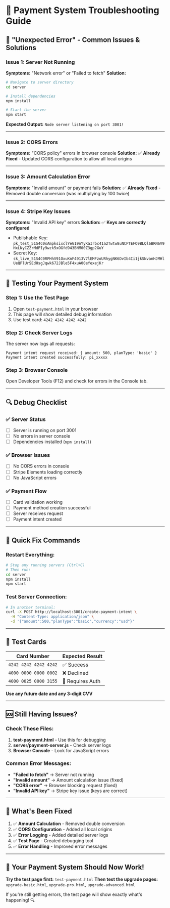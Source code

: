 # 🔧 Payment System Troubleshooting Guide

## 🚨 **"Unexpected Error" - Common Issues & Solutions**

### **Issue 1: Server Not Running**
**Symptoms:** "Network error" or "Failed to fetch"
**Solution:**
```bash
# Navigate to server directory
cd server

# Install dependencies
npm install

# Start the server
npm start
```
**Expected Output:** `Node server listening on port 3001!`

---

### **Issue 2: CORS Errors**
**Symptoms:** "CORS policy" errors in browser console
**Solution:** ✅ **Already Fixed** - Updated CORS configuration to allow all local origins

---

### **Issue 3: Amount Calculation Error**
**Symptoms:** "Invalid amount" or payment fails
**Solution:** ✅ **Already Fixed** - Removed double conversion (was multiplying by 100 twice)

---

### **Issue 4: Stripe Key Issues**
**Symptoms:** "Invalid API key" errors
**Solution:** ✅ **Keys are correctly configured**
- Publishable Key: `pk_test_51S4C0sAmpksixclYeG19nYyKaIrbc41a2Twtw8uNCPTEFO9BLQl6BRN6V9HxLNyCZZrMdPIy9wzk5xOGfd943BNM00Z3gp2GuY`
- Secret Key: `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`

---

## 🧪 **Testing Your Payment System**

### **Step 1: Use the Test Page**
1. Open `test-payment.html` in your browser
2. This page will show detailed debug information
3. Use test card: `4242 4242 4242 4242`

### **Step 2: Check Server Logs**
The server now logs all requests:
```
Payment intent request received: { amount: 500, planType: 'basic' }
Payment intent created successfully: pi_xxxxx
```

### **Step 3: Browser Console**
Open Developer Tools (F12) and check for errors in the Console tab.

---

## 🔍 **Debug Checklist**

### **✅ Server Status**
- [ ] Server is running on port 3001
- [ ] No errors in server console
- [ ] Dependencies installed (`npm install`)

### **✅ Browser Issues**
- [ ] No CORS errors in console
- [ ] Stripe Elements loading correctly
- [ ] No JavaScript errors

### **✅ Payment Flow**
- [ ] Card validation working
- [ ] Payment method creation successful
- [ ] Server receives request
- [ ] Payment intent created

---

## 🚀 **Quick Fix Commands**

### **Restart Everything:**
```bash
# Stop any running servers (Ctrl+C)
# Then run:
cd server
npm install
npm start
```

### **Test Server Connection:**
```bash
# In another terminal:
curl -X POST http://localhost:3001/create-payment-intent \
  -H "Content-Type: application/json" \
  -d '{"amount":500,"planType":"basic","currency":"usd"}'
```

---

## 📱 **Test Cards**

| Card Number | Expected Result |
|-------------|----------------|
| `4242 4242 4242 4242` | ✅ Success |
| `4000 0000 0000 0002` | ❌ Declined |
| `4000 0025 0000 3155` | 🔐 Requires Auth |

**Use any future date and any 3-digit CVV**

---

## 🆘 **Still Having Issues?**

### **Check These Files:**
1. **test-payment.html** - Use this for debugging
2. **server/payment-server.js** - Check server logs
3. **Browser Console** - Look for JavaScript errors

### **Common Error Messages:**
- **"Failed to fetch"** → Server not running
- **"Invalid amount"** → Amount calculation issue (fixed)
- **"CORS error"** → Browser blocking request (fixed)
- **"Invalid API key"** → Stripe key issue (keys are correct)

---

## 🎯 **What's Been Fixed**

1. ✅ **Amount Calculation** - Removed double conversion
2. ✅ **CORS Configuration** - Added all local origins
3. ✅ **Error Logging** - Added detailed server logs
4. ✅ **Test Page** - Created debugging tool
5. ✅ **Error Handling** - Improved error messages

---

## 🎉 **Your Payment System Should Now Work!**

**Try the test page first:** `test-payment.html`
**Then test the upgrade pages:** `upgrade-basic.html`, `upgrade-pro.html`, `upgrade-advanced.html`

If you're still getting errors, the test page will show exactly what's happening! 🔍


